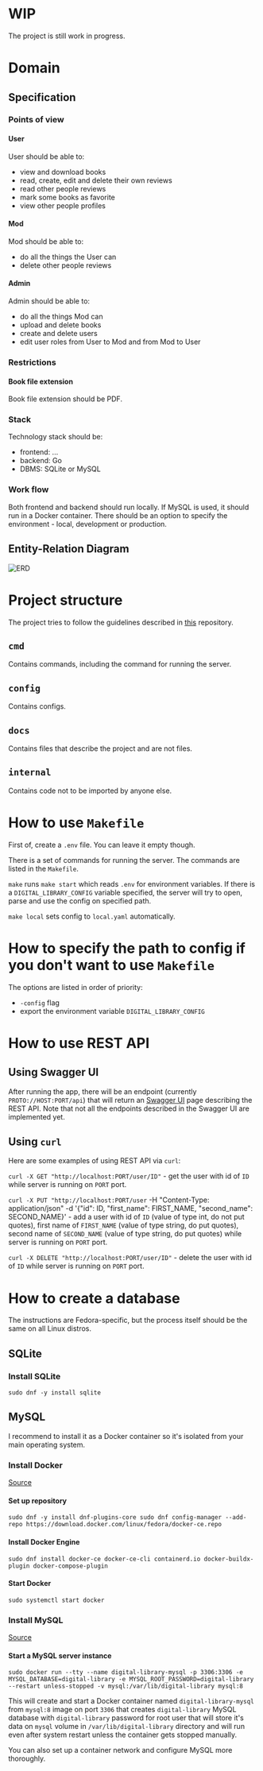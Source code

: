 # WIP

The project is still work in progress.

# Domain

## Specification

### Points of view

#### User

User should be able to:
- view and download books
- read, create, edit and delete their own reviews
- read other people reviews
- mark some books as favorite
- view other people profiles

#### Mod

Mod should be able to:
- do all the things the User can
- delete other people reviews

#### Admin

Admin should be able to:
- do all the things Mod can
- upload and delete books
- create and delete users
- edit user roles from User to Mod and from Mod to User

### Restrictions

#### Book file extension

Book file extension should be PDF.

### Stack

Technology stack should be:
- frontend: ...
- backend: Go
- DBMS: SQLite or MySQL

### Work flow

Both frontend and backend should run locally. If MySQL is used, it should run in a Docker container. There should be an option to specify the environment - local, development or production.

## Entity-Relation Diagram

![ERD](docs/images/ERD.svg)

# Project structure

The project tries to follow the guidelines described in [this](https://github.com/golang-standards/project-layout) repository.

## `cmd`

Contains commands, including the command for running the server.

## `config`

Contains configs.

## `docs`

Contains files that describe the project and are not files.

## `internal`

Contains code not to be imported by anyone else.

# How to use `Makefile`

First of, create a `.env` file. You can leave it empty though.

There is a set of commands for running the server. The commands are listed in the `Makefile`.

`make` runs `make start` which reads `.env` for environment variables. If there is a `DIGITAL_LIBRARY_CONFIG` variable specified, the server will try to open, parse and use the config on specified path.

`make local` sets config to `local.yaml` automatically. 

# How to specify the path to config if you don't want to use `Makefile`

The options are listed in order of priority:
- `-config` flag
- export the environment variable `DIGITAL_LIBRARY_CONFIG`

# How to use REST API

## Using Swagger UI

After running the app, there will be an endpoint (currently `PROTO://HOST:PORT/api`) that will return an [Swagger UI](https://swagger.io/tools/swagger-ui/) page describing the REST API. Note that not all the endpoints described in the Swagger UI are implemented yet.

## Using `curl`

Here are some examples of using REST API via `curl`:

`curl -X GET "http://localhost:PORT/user/ID"` - get the user with id of `ID` while server is running on `PORT` port.

`curl -X PUT "http://localhost:PORT/user` -H "Content-Type: application/json" -d '{"id": ID, "first_name": FIRST_NAME, "second_name": SECOND_NAME}' - add a user with id of `ID` (value of type int, do not put quotes), first name of `FIRST_NAME` (value of type string, do put quotes), second name of `SECOND_NAME` (value of type string, do put quotes) while server is running on `PORT` port.

`curl -X DELETE "http://localhost:PORT/user/ID"` - delete the user with id of `ID` while server is running on `PORT` port.

# How to create a database

The instructions are Fedora-specific, but the process itself should be the same on all Linux distros.

## SQLite

### Install SQLite

`
sudo dnf -y install sqlite
`

## MySQL

I recommend to install it as a Docker container so it's isolated from your main operating system.

### Install Docker 

[Source](https://docs.docker.com/engine/install/fedora/)

#### Set up repository

`
sudo dnf -y install dnf-plugins-core
sudo dnf config-manager --add-repo https://download.docker.com/linux/fedora/docker-ce.repo
`

#### Install Docker Engine

`
sudo dnf install docker-ce docker-ce-cli containerd.io docker-buildx-plugin docker-compose-plugin
`

#### Start Docker

`
sudo systemctl start docker
`

### Install MySQL

[Source](https://earthly.dev/blog/docker-mysql/)

#### Start a MySQL server instance

`
sudo docker run --tty --name digital-library-mysql -p 3306:3306 -e MYSQL_DATABASE=digital-library -e MYSQL_ROOT_PASSWORD=digital-library --restart unless-stopped -v mysql:/var/lib/digital-library mysql:8
`

This will create and start a Docker container named `digital-library-mysql` from `mysql:8` image on port `3306` that creates `digital-library` MySQL database with `digital-library` password for root user that will store it's data on `mysql` volume in `/var/lib/digital-library` directory and will run even after system restart unless the container gets stopped manually.

You can also set up a container network and configure MySQL more thoroughly.

